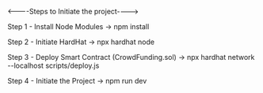 <----Steps to Initiate the project---->

Step 1 - Install Node Modules
  -> npm install
  
Step 2 - Initiate HardHat
  -> npx hardhat node
  
Step 3 - Deploy Smart Contract (CrowdFunding.sol)
  -> npx hardhat network --localhost scripts/deploy.js
  
Step 4 - Initiate the Project
  -> npm run dev
